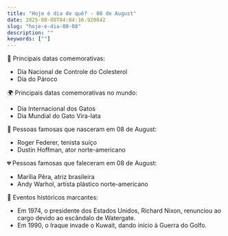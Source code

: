 ```yaml
---
title: "Hoje é dia de quê? - 08 de August"
date: 2025-08-08T04:04:16.920842
slug: "hoje-e-dia-08-08"
description: ""
keywords: [""]
---
```


🎉 Principais datas comemorativas:

- Dia Nacional de Controle do Colesterol
- Dia do Pároco

🌍 Principais datas comemorativas no mundo:

- Dia Internacional dos Gatos
- Dia Mundial do Gato Vira-lata

🎂 Pessoas famosas que nasceram em 08 de August:

- Roger Federer, tenista suíço
- Dustin Hoffman, ator norte-americano

💔 Pessoas famosas que faleceram em 08 de August:

- Marília Pêra, atriz brasileira
- Andy Warhol, artista plástico norte-americano

📰 Eventos históricos marcantes:

- Em 1974, o presidente dos Estados Unidos, Richard Nixon, renunciou ao cargo devido ao escândalo de Watergate.
- Em 1990, o Iraque invade o Kuwait, dando início à Guerra do Golfo.